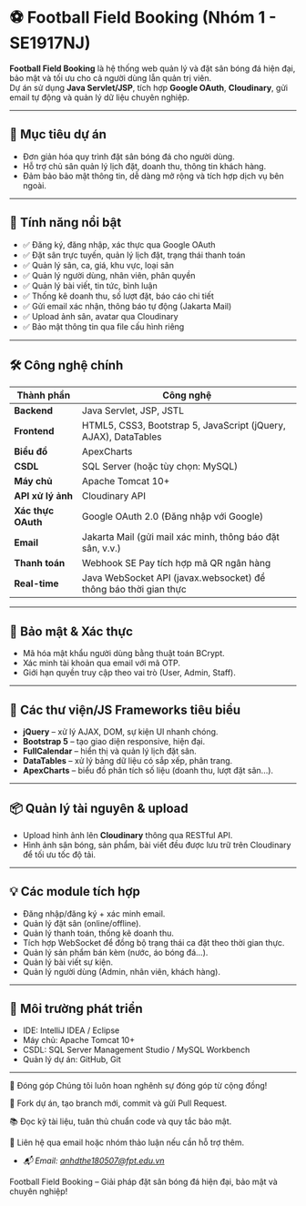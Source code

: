 # ⚽ Football Field Booking (Nhóm 1 - SE1917NJ)

**Football Field Booking** là hệ thống web quản lý và đặt sân bóng đá hiện đại, bảo mật và tối ưu cho cả người dùng lẫn quản trị viên.  
Dự án sử dụng **Java Servlet/JSP**, tích hợp **Google OAuth**, **Cloudinary**, gửi email tự động và quản lý dữ liệu chuyên nghiệp.

---

## 🎯 Mục tiêu dự án

- Đơn giản hóa quy trình đặt sân bóng đá cho người dùng.
- Hỗ trợ chủ sân quản lý lịch đặt, doanh thu, thông tin khách hàng.
- Đảm bảo bảo mật thông tin, dễ dàng mở rộng và tích hợp dịch vụ bên ngoài.

---

## 🚀 Tính năng nổi bật

- ✅ Đăng ký, đăng nhập, xác thực qua Google OAuth
- ✅ Đặt sân trực tuyến, quản lý lịch đặt, trạng thái thanh toán
- ✅ Quản lý sân, ca, giá, khu vực, loại sân
- ✅ Quản lý người dùng, nhân viên, phân quyền
- ✅ Quản lý bài viết, tin tức, bình luận
- ✅ Thống kê doanh thu, số lượt đặt, báo cáo chi tiết
- ✅ Gửi email xác nhận, thông báo tự động (Jakarta Mail)
- ✅ Upload ảnh sân, avatar qua Cloudinary
- ✅ Bảo mật thông tin qua file cấu hình riêng

---

## 🛠️ Công nghệ chính

| Thành phần        | Công nghệ                                                                 |
|-------------------|--------------------------------------------------------------------------|
| **Backend**       | Java Servlet, JSP, JSTL                                                  |
| **Frontend**      | HTML5, CSS3, Bootstrap 5, JavaScript (jQuery, AJAX), DataTables          |
| **Biểu đồ**       | ApexCharts                                                               |
| **CSDL**          | SQL Server (hoặc tùy chọn: MySQL)                                       |
| **Máy chủ**       | Apache Tomcat 10+                                                        |
| **API xử lý ảnh** | Cloudinary API                                                           |
| **Xác thực OAuth**| Google OAuth 2.0 (Đăng nhập với Google)                                 |
| **Email**         | Jakarta Mail (gửi mail xác minh, thông báo đặt sân, v.v.)               |
| **Thanh toán**    | Webhook SE Pay tích hợp mã QR ngân hàng           |
| **Real-time**     | Java WebSocket API (javax.websocket) để thông báo thời gian thực         |

---

## 🔐 Bảo mật & Xác thực

- Mã hóa mật khẩu người dùng bằng thuật toán BCrypt.
- Xác minh tài khoản qua email với mã OTP.
- Giới hạn quyền truy cập theo vai trò (User, Admin, Staff).

---

## 🧾 Các thư viện/JS Frameworks tiêu biểu

- **jQuery** – xử lý AJAX, DOM, sự kiện UI nhanh chóng.
- **Bootstrap 5** – tạo giao diện responsive, hiện đại.
- **FullCalendar** – hiển thị và quản lý lịch đặt sân.
- **DataTables** – xử lý bảng dữ liệu có sắp xếp, phân trang.
- **ApexCharts** – biểu đồ phân tích số liệu (doanh thu, lượt đặt sân...).

---

## 📦 Quản lý tài nguyên & upload

- Upload hình ảnh lên **Cloudinary** thông qua RESTful API.
- Hình ảnh sân bóng, sản phẩm, bài viết đều được lưu trữ trên Cloudinary để tối ưu tốc độ tải.

---

## 💡 Các module tích hợp

- Đăng nhập/đăng ký + xác minh email.
- Quản lý đặt sân (online/offline).
- Quản lý thanh toán, thống kê doanh thu.
- Tích hợp WebSocket để đồng bộ trạng thái ca đặt theo thời gian thực.
- Quản lý sản phẩm bán kèm (nước, áo bóng đá...).
- Quản lý bài viết sự kiện.
- Quản lý người dùng (Admin, nhân viên, khách hàng).

---

## 🧪 Môi trường phát triển

- IDE: IntelliJ IDEA / Eclipse
- Máy chủ: Apache Tomcat 10+
- CSDL: SQL Server Management Studio / MySQL Workbench
- Quản lý dự án: GitHub, Git

---




👥 Đóng góp
Chúng tôi luôn hoan nghênh sự đóng góp từ cộng đồng!

🍴 Fork dự án, tạo branch mới, commit và gửi Pull Request.

📚 Đọc kỹ tài liệu, tuân thủ chuẩn code và quy tắc bảo mật.

💬 Liên hệ qua email hoặc nhóm thảo luận nếu cần hỗ trợ thêm.


- *📬 Email: anhdthe180507@fpt.edu.vn*

Football Field Booking – Giải pháp đặt sân bóng đá hiện đại, bảo mật và chuyên nghiệp!
